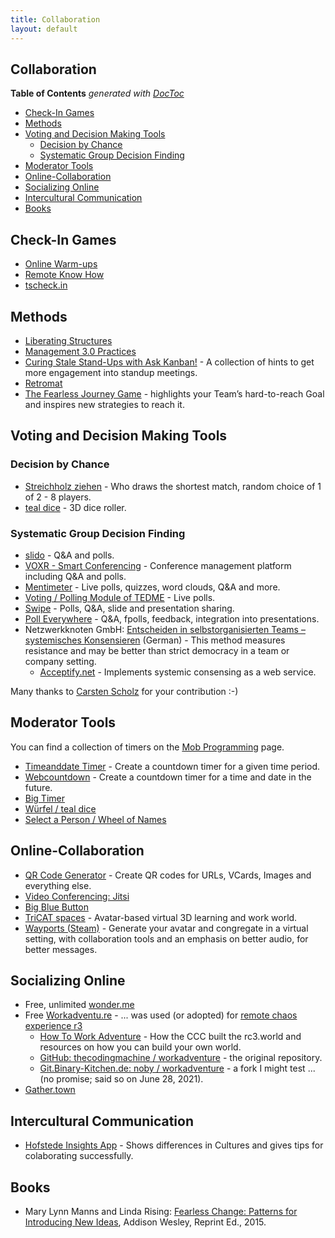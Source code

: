```yaml
---
title: Collaboration
layout: default
---
```


## Collaboration

<!-- doctoc --maxlevel 4 /Users/stefan/source/wonderbird/wonderbird.github.io/_pages/collaboration.md -->
<!-- START doctoc generated TOC please keep comment here to allow auto update -->
<!-- DON'T EDIT THIS SECTION, INSTEAD RE-RUN doctoc TO UPDATE -->
**Table of Contents**  *generated with [DocToc](https://github.com/thlorenz/doctoc)*

- [Check-In Games](#check-in-games)
- [Methods](#methods)
- [Voting and Decision Making Tools](#voting-and-decision-making-tools)
  - [Decision by Chance](#decision-by-chance)
  - [Systematic Group Decision Finding](#systematic-group-decision-finding)
- [Moderator Tools](#moderator-tools)
- [Online-Collaboration](#online-collaboration)
- [Socializing Online](#socializing-online)
- [Intercultural Communication](#intercultural-communication)
- [Books](#books)

<!-- END doctoc generated TOC please keep comment here to allow auto update -->

## Check-In Games

- [Online Warm-ups](https://www.workshop-spiele.de/category/online-warm-ups/)
- [Remote Know How](https://qundg.de/remote-know-how/)
- [tscheck.in](http://tscheck.in/)

## Methods

- [Liberating Structures](https://liberatingstructures.com/)
- [Management 3.0 Practices](https://management30.com/practice/)
- [Curing Stale Stand-Ups with Ask Kanban!](https://blog.huge.io/ending-stale-stand-ups-with-ask-kanban-64de6c084d60) - A collection of hints to get more engagement into standup meetings.
- [Retromat](https://retromat.org/)
- [The Fearless Journey Game](https://fearlessjourney.info/) - highlights your Team’s hard-to-reach Goal and inspires new strategies to reach it.

## Voting and Decision Making Tools

### Decision by Chance

- [Streichholz ziehen](https://www.streichholzziehen.de/) - Who draws the shortest match, random choice of 1 of 2 - 8 players.
- [teal dice](http://a.teall.info/dice/) - 3D dice roller.

### Systematic Group Decision Finding

- [slido](https://sli.do) - Q&A and polls.
- [VOXR - Smart Conferencing](https://voxr.org/de) - Conference management platform including Q&A and polls.
- [Mentimeter](https://www.mentimeter.com/) - Live polls, quizzes, word clouds, Q&A and more.
- [Voting / Polling Module of TEDME](https://tedme.com/home/voting) - Live polls.
- [Swipe](https://www.swipe.to/) - Polls, Q&A, slide and presentation sharing.
- [Poll Everywhere](https://www.polleverywhere.com/) - Q&A, fpolls, feedback, integration into presentations.
- Netzwerkknoten GmbH: [Entscheiden in selbstorganisierten Teams – systemisches Konsensieren](https://www.netzwerkknoten.com/entscheiden-in-selbstorganisierten-teams-systemisches-konsensieren) (German) - This method measures resistance and may be better than strict democracy in a team or company setting.
  - [Acceptify.net](https://www.acceptify.at/de/start) - Implements systemic consensing as a web service.

Many thanks to [Carsten Scholz](https://www.scholz-management.de/) for your contribution :-)

## Moderator Tools

You can find a collection of timers on the [Mob Programming](software-crafting/mob-programming.html) page.

- [Timeanddate Timer](https://www.timeanddate.com/timer/) - Create a countdown timer for a given time period.
- [Webcountdown](https://www.webcountdown.de/) - Create a countdown timer for a time and date in the future.
- [Big Timer](https://www.bigtimer.net)
- [Würfel / teal dice](http://a.teall.info/dice/)
- [Select a Person / Wheel of Names](https://wheelofnames.com/)

## Online-Collaboration

- [QR Code Generator](https://www.qrcode-generator.de/) - Create QR codes for URLs, VCards, Images and everything else.
- [Video Conferencing: Jitsi](https://meet.jit.si/)
- [Big Blue Button](https://bigbluebutton.org/)
- [TriCAT spaces](https://www.tricat-spaces.net/) - Avatar-based virtual 3D learning and work world.
- [Wayports (Steam)](https://store.steampowered.com/app/1548970/Wayports/) - Generate your avatar and congregate in a virtual setting, with collaboration tools and an emphasis on better audio, for better messages.

## Socializing Online

- Free, unlimited [wonder.me](https://www.wonder.me)
- Free [Workadventu.re](https://workadventu.re) - ... was used (or adopted) for [remote chaos experience r3](https://events.ccc.de/2020/12/31/rc3-es-war-einmal-kein-congress/)
  - [How To Work Adventure](https://howto.rc3.world/workadventure.en.html) - How the CCC built the rc3.world and resources on how you can build your own world.
  - [GitHub: thecodingmachine / workadventure](https://github.com/thecodingmachine/workadventure) - the original repository.
  - [Git.Binary-Kitchen.de: noby / workadventure](https://git.binary-kitchen.de/noby/workadventure) - a fork I might test ... (no promise; said so on June 28, 2021).
- [Gather.town](https://gather.town)

## Intercultural Communication

- [Hofstede Insights App](https://apps.apple.com/us/app/hofstede-insights/id1475925653) - Shows differences in Cultures and gives tips for colaborating successfully.

## Books

- Mary Lynn Manns and Linda Rising: [Fearless Change: Patterns for Introducing New Ideas](https://books.google.de/books?id=lg75rK179nsC), Addison Wesley, Reprint Ed., 2015.
